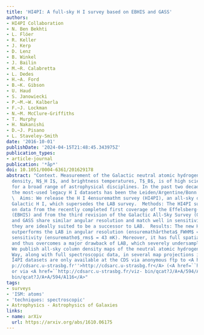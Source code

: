 ```yaml
---
title: 'HI4PI: A full-sky H I survey based on EBHIS and GASS'
authors:
- HI4PI Collaboration
- N. Ben Bekhti
- L. Flöer
- R. Keller
- J. Kerp
- D. Lenz
- B. Winkel
- J. Bailin
- M.~R. Calabretta
- L. Dedes
- H.~A. Ford
- B.~K. Gibson
- U. Haud
- S. Janowiecki
- P.~M.~W. Kalberla
- F.~J. Lockman
- N.~M. McClure-Griffiths
- T. Murphy
- H. Nakanishi
- D.~J. Pisano
- L. Staveley-Smith
date: '2016-10-01'
publishDate: '2024-04-15T21:48:45.343975Z'
publication_types:
- article-journal
publication: '*åp*'
doi: 10.1051/0004-6361/201629178
abstract: "Context. Measurement of the Galactic neutral atomic hydrogen (H I) column
  density, N$_H I$, and brightness temperatures, T$_B$, is of high scientific value
  for a broad range of astrophysical disciplines. In the past two decades, one of
  the most-used legacy H I datasets has been the Leiden/Argentine/Bonn Survey (LAB).\
  \  Aims: We release the H I 4ensuremathπ survey (HI4PI), an all-sky database of
  Galactic H I, which supersedes the LAB survey.  Methods: The HI4PI survey is based
  on data from the recently completed first coverage of the Effelsberg-Bonn H I Survey
  (EBHIS) and from the third revision of the Galactic All-Sky Survey (GASS). EBHIS
  and GASS share similar angular resolution and match well in sensitivity. Combined,
  they are ideally suited to be a successor to LAB.  Results: The new HI4PI survey
  outperforms the LAB in angular resolution (ensuremathǎrtheta$_FWHM$ = 16´´.2) and
  sensitivity (ensuremathσ$_rms$ = 43 mK). Moreover, it has full spatial sampling
  and thus overcomes a major drawback of LAB, which severely undersamples the sky.
  We publish all-sky column density maps of the neutral atomic hydrogen in the Milky
  Way, along with full spectroscopic data, in several map projections including HEALPix.
  I̋4PI datasets are only available at the CDS via anonymous ftp to <A href=``htt
  p://cdsarc.u-strasbg.fr''>http://cdsarc.u-strasbg.fr</A> (<A href=``http://130.79.128.5''>http://130.79.128.5</A>)
  or via <A href=``http://cdsarc.u-strasbg.fr/viz- bin/qcat?J/A+A/594/A116''>http://cdsarc.u-strasbg.fr/viz-
  bin/qcat?J/A+A/594/A116</A>"
tags:
- surveys
- 'ISM: atoms'
- 'techniques: spectroscopic'
- Astrophysics - Astrophysics of Galaxies
links:
- name: arXiv
  url: https://arxiv.org/abs/1610.06175
---
```

